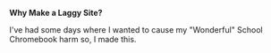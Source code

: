 **Why Make a Laggy Site?**

I've had some days where I wanted to cause my "Wonderful" School Chromebook harm so, I made this.
